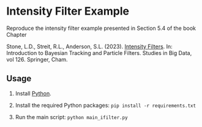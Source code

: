 # Intensity Filter Example

Reproduce the intensity filter example presented in Section 5.4 of the book Chapter

Stone, L.D., Streit, R.L., Anderson, S.L. (2023). [Intensity Filters](https://doi.org/10.1007/978-3-031-32242-6_5). In: Introduction to Bayesian Tracking and Particle Filters. Studies in Big Data, vol 126. Springer, Cham.

## Usage

1. Install [Python](https://www.python.org/downloads/).

2. Install the required Python packages: `pip install -r requirements.txt`

3. Run the main script: `python main_ifilter.py`
